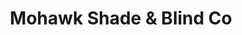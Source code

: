 ---
title: "Mohawk Shade & Blind Co"
url: /cambridge/mohawk-shade-and-blind-co/
shop: window blind
---